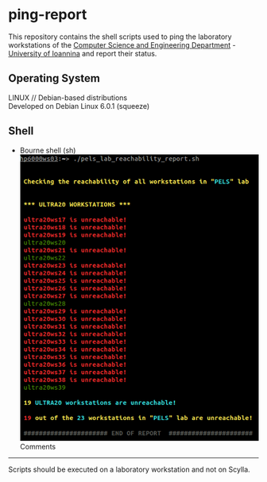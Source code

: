 ping-report
============

This repository contains the shell scripts used to ping the laboratory workstations of the [Computer Science and Engineering Department](http://cs.uoi.gr) - [University of Ioannina](http://uoi.gr) and report their status.

Operating System
----
LINUX // Debian-based distributions<br>
Developed on Debian Linux 6.0.1 (squeeze)

Shell
-----
- Bourne shell (sh)
![See an example of the script ouput](images/pels_ping_report.png)
Comments
-----
Scripts should be executed on a laboratory workstation and not on Scylla.

